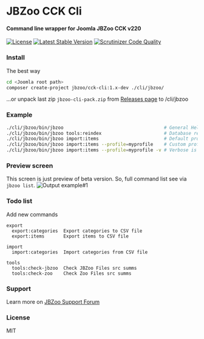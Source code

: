 # JBZoo CCK Cli

#### Command line wrapper for Joomla JBZoo CCK v220

[![License](https://poser.pugx.org/jbzoo/cck-cli/license)](https://packagist.org/packages/jbzoo/cck-cli) [![Latest Stable Version](https://poser.pugx.org/JBZoo/cck-cli/v/stable)](https://packagist.org/packages/jbzoo/cck-cli) [![Scrutinizer Code Quality](https://scrutinizer-ci.com/g/JBZoo/CCK-Cli/badges/quality-score.png?b=master)](https://scrutinizer-ci.com/g/JBZoo/CCK-Cli/?branch=master)

### Install

The best way
```sh
cd <Joomla root path>
composer create-project jbzoo/cck-cli:1.x-dev ./cli/jbzoo/
```

...or unpack last zip `jbzoo-cli-pack.zip` from [Releases page](https://github.com/JBZoo/CCK-Cli/releases) to <joomla>/cli/jbzoo

### Example
```sh
./cli/jbzoo/bin/jbzoo                                     # General Help
./cli/jbzoo/bin/jbzoo tools:reindex                       # Database reindex
./cli/jbzoo/bin/jbzoo import:items                        # Default profile ./configs/import-items-default.php
./cli/jbzoo/bin/jbzoo import:items --profile=myprofile    # Custom profile ./configs/import-items-myprofile.php
./cli/jbzoo/bin/jbzoo import:items --profile=myprofile -v # Verbose is debug mode
```

### Preview screen

This screen is just preview of beta version. So, full command list see via `jbzoo list`.
![Output example#1](http://llfl.ru/images/v3/ct9l.png)


### Todo list

Add new commands
```
export
  export:categories  Export categories to CSV file
  export:items       Export items to CSV file

import
  import:categories  Import categories from CSV file

tools
  tools:check-jbzoo  Check JBZoo Files src summs
  tools:check-zoo    Check Zoo Files src summs
```

### Support

Learn more on [JBZoo Support Forum](http://forum.jbzoo.com/)


### License

MIT
